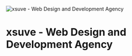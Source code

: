 ![xsuve - Web Design and Development Agency](https://xsuve.com/public/home/img/portfolio/4/m.png)

# xsuve - Web Design and Development Agency

